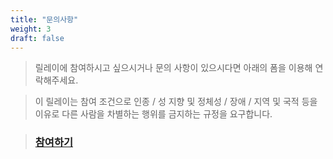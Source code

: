 ```yaml
---
title: "문의사항"
weight: 3
draft: false
---
```


> 릴레이에 참여하시고 싶으시거나 문의 사항이 있으시다면 아래의 폼을 이용해 연락해주세요.

> 이 릴레이는 참여 조건으로 인종 / 성 지향 및 정체성 / 장애 / 지역 및 국적 등을 이유로 다른 사람을 차별하는 행위를 금지하는 규정을 요구합니다.

> ### [참여하기](https://forms.gle/BT9zBH8B3uUpzY1W6)
